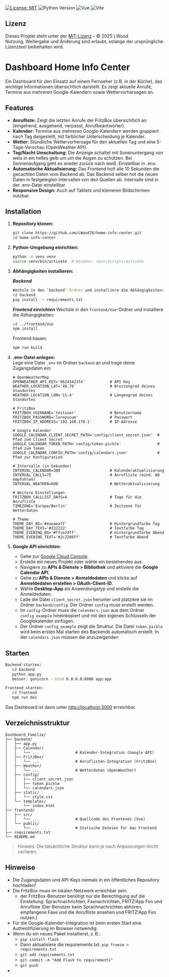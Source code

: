 [![License: MIT](https://img.shields.io/badge/License-MIT-yellow.svg)](https://opensource.org/licenses/MIT)
![Python Version](https://img.shields.io/badge/python-3.11-blue.svg)
![Vue](https://img.shields.io/badge/vue-3.x-4FC08D.svg)
![Vite](https://img.shields.io/badge/vite-5.x-646CFF.svg)


## Lizenz

Dieses Projekt steht unter der [MIT-Lizenz](LICENSE) – © 2025 LWood  
Nutzung, Weitergabe und Änderung sind erlaubt, solange der ursprüngliche Lizenztext beibehalten wird.

# Dashboard Home Info Center

Ein Dashboard für den Einsatz auf einem Fernseher (z.B. in der Küche), das wichtige Informationen übersichtlich darstellt. Es zeigt aktuelle Anrufe, Termine aus mehreren Google-Kalendern sowie Wettervorhersagen an.

## Features

- **Anrufliste:** Zeigt die letzten Anrufe der FritzBox übersichtlich an (eingehend, ausgehend, verpasst, Anrufbeantworter).
- **Kalender:** Termine aus mehreren Google-Kalendern werden gruppiert nach Tag dargestellt, mit farblicher Unterscheidung je Kalender.
- **Wetter:** Stündliche Wettervorhersage für den aktuellen Tag und eine 5-Tage-Vorschau (OpenWeather API).
- **Tag/Nacht Umschaltung:** Die Anzeige schaltet mit Sonenuntergang von weis in ein helles gelb um um die Augen zu schützen. Bei Sonnenaufgang geht es wieder zurück nach weiß. Einstellbar in .env.
- **Automatische Aktualisierung:** Das Frontend holt alle 10 Sekunden die gecachten Daten vom Backend ab. Das Backend selber hot die neuen Daten in festgelegten Intervallen von den Quellen ab. Intervalle sind in der .env-Datei einstellbar
- **Responsive Design:** Auch auf Tablets und kleineren Bildschirmen nutzbar.

## Installation

1. **Repository klonen:**
   ```bash
   git clone https://github.com/LWood78/home-info-center.git
   cd home-info-center
   ```

2. **Python-Umgebung einrichten:**
   ```bash
   python -m venv venv
   source venv/bin/activate  # Windows: venv\Scripts\activate
   ```

3. **Abhängigkeiten installieren:**
   
   ***Backend***
   ```bash
   Wechsle in den `backend`-Ordner und installiere die Abhängigkeiten:
   cd backend
   pip install -r requirements.txt
   ```
   ***Frontend einrichten***
      Wechsle in den `frontend/Vue`-Ordner und installiere die Abhängigkeiten:
      ```bash
      cd ../frontend/Vue
      npm install
      ```
      Frontend bauen:
      ```bash
      npm run build
      ```

4. **.env-Datei anlegen:**  
   Lege eine Datei `.env` im Ordner `backend` an und trage deine Zugangsdaten ein:

   ```env
   # OpenWeatherMap
   OPENWEATHER_API_KEY='96243423f4'           # API Key
   WEATHER_LOCATION_LAT='48.78'               # Breitengrad deines Standortes
   WEATHER_LOCATION_LON='11.4'                # Längengrad deines Standortes

   # FritzBox
   FRITZBOX_USERNAME='testuser'               # Benutzername
   FRITZBOX_PASSWORD='lorepusum'              # Passwort
   FRITZBOX_IP_ADDRESS='192.168.178.1'        # IP-Adresse

   # Google Kalender
   GOOGLE_CALENDAR_CLIENT_SECRET_PATH='config/client_secret.json'  # Pfad zum Client Secret
   GOOGLE_CALENDAR_TOKEN_PATH='config/token.pickle'                # Pfad zum Token
   GOOGLE_CALENDAR_CONFIG_PATH='config/calendars.json'             # Pfad zur Konfiguration

   # Intervalle (in Sekunden)
   INTERVAL_CALENDAR=300                      # Kalenderaktualisierung
   INTERVAL_CALLS=75                          # Anrufliste (mind. 60 empfohlen)
   INTERVAL_WEATHER=600                       # Wetteraktualisierung

   # Weitere Einstellungen
   FRITZBOX_CALLLIST_DAYS=4                   # Tage für die Anrufliste
   TIMEZONE='Europe/Berlin'                   # Zeitzone für Wetterdaten

   # Theme
   THEME_DAY_BG='#eaeaeaff'                   # Hintergrundfarbe Tag
   THEME_DAY_TEXT='#222222'                   # Textfarbe Tag
   THEME_EVENING_BG='#ffce2dff'               # Hintergrundfarbe Abend
   THEME_EVENING_TEXT='#2c2200ff'             # Textfarbe Abend
   ```

5. **Google API einrichten:**  
   - Gehe zur [Google Cloud Console](https://console.cloud.google.com/).
   - Erstelle ein neues Projekt oder wähle ein bestehendes aus.
   - Navigiere zu **APIs & Dienste > Bibliothek** und aktiviere die **Google Calendar API**.
   - Gehe zu **APIs & Dienste > Anmeldedaten** und klicke auf **Anmeldedaten erstellen > OAuth-Client-ID**.
   - Wähle **Desktop-App** als Anwendungstyp und erstelle die Anmeldedaten.
   - Lade die Datei `client_secret.json` herunter und platziere sie im Ordner `backend/config`. Der Ordner `config` muss erstellt werden.
   - Im `config`-Ordner muss die `calendars.json` aus dem Ordner `config_example` hineinkopiert und mit den eigenen Schlüsseln der Googlekalender einfügen.
   - Der Ordner `config_example` zeigt die Struktur. Die Datei `token.pickle` wird beim ersten Mal starten des Backends automatisch erstellt. In der `calendars.json` müssen die anzuzeigenden

## Starten

```bash
Backend starten:
   cd backend
   python app.py
   besser: gunicorn --bind 0.0.0.0:8080 app:app
```

```bash
Frontend starten:
   cd frontend
   npm run dev
```

Das Dashboard ist dann unter [http://localhost:3000](http://localhost:3000) erreichbar.

## Verzeichnisstruktur

```plaintext
Dashboard_Familie/
├── backend/
│   ├── app.py
│   ├── Calendar/
│   │   └── ...                # Kalender-Integration (Google API)
│   ├── FritzBox/
│   │   └── ...                # Anruflisten-Integration (FritzBox)
│   ├── Weather/
│   │   └── ...                # Wetterdaten (OpenWeather)
│   ├── config/
│   │   ├── client_secret.json
│   │   ├── token.pickle
│   │   └── calendars.json
│   ├── static/
│   │   └── style.css
│   └── templates/
│       └── index.html
├── frontend/
│   ├── src/
│   │   └── ...                # Quellcode des Frontends (Vue)
│   └── public/
│       └── ...                # Statische Dateien für das Frontend
├── requirements.txt
└── README.md
```
> Hinweis: Die tatsächliche Struktur kann je nach Anpassungen leicht variieren.

## Hinweise

- Die Zugangsdaten und API-Keys niemals in ein öffentliches Repository hochladen!
- Die FritzBox muss im lokalen Netzwerk erreichbar sein.
  - der FritzBox-Benutzer benötigt nur die Berechtigung auf die Einstellung: Sprachnachrichten, Faxnachrichten, FRITZ!App Fon und Anrufliste (Der Benutzer kann Sprachnachrichten abhören, empfangene Faxe und die Anrufliste ansehen und FRITZ!App Fon nutzen.)
- Für die Google-Kalender-Integration ist beim ersten Start eine Authentifizierung im  Browser notwendig.
- Wenn du ein neues Paket installierst, z. B.:
  - `pip install flask`
  - Dann aktualisiere die requirements.txt: `pip freeze > requirements.txt`
  - `git add requirements.txt`
  - `git commit -m "Add Flask to requirements"`
  - `git push`
- 
